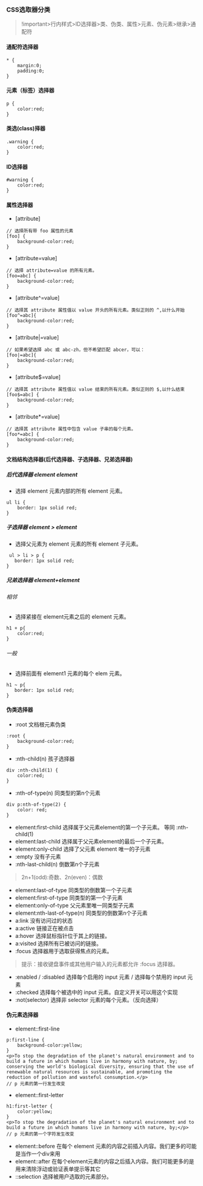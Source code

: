 ### CSS选取器分类

> !important>行内样式>ID选择器>类、伪类、属性>元素、伪元素>继承>通配符

#### 通配符选择器
```
* {
    margin:0;
    padding:0;
}
```
#### 元素（标签）选择器
```
p {
    color:red;
}
```
#### 类选(class)择器
```
.warning {
    color:red;
}
```
#### ID选择器
```
#warning {
    color:red;
}
```
#### 属性选择器
- [attribute]
```
// 选择所有带 foo 属性的元素
[foo] {
    background-color:red;
}
```
- [attribute=value]
```
// 选择 attribute=value 的所有元素。
[foo=abc] {
    background-color:red;
}
```
- [attribute^=value]
```
// 选择其 attribute 属性值以 value 开头的所有元素。类似正则的 ^,以什么开始
[foo^=abc]{
    background-color:red;
}
```
- [attribute|=value]
```
// 如果希望选择 abc 或 abc-zh，但不希望匹配 abcer，可以：
[foo|=abc]{
    background-color:red;
}
```
- [attribute$=value]
```
// 选择其 attribute 属性值以 value 结束的所有元素。类似正则的 $,以什么结束
[foo$=abc] {
    background-color:red;
}
```
- [attribute*=value]
```
// 选择其 attribute 属性中包含 value 子串的每个元素。
[foo*=abc] {
    background-color:red;
}
```

#### 文档结构选择器(后代选择器、子选择器、兄弟选择器)
##### 后代选择器 element element
- 选择 element 元素内部的所有 element 元素。
```
ul li {
    border: 1px solid red;
}
```
##### 子选择器 element > element
- 选择父元素为 element 元素的所有 element 子元素。
```
 ul > li > p {
   border: 1px solid red;
}
```
##### 兄弟选择器 element+element
###### 相邻
- 选择紧接在 element元素之后的 element 元素。
```
h1 + p{
    color:red;
}
```
###### 一般
- 选择前面有 element1 元素的每个 elem 元素。
```
h1 ~ p{
   border: 1px solid red;
}
```
#### 伪类选择器
- :root 文档根元素伪类
```
:root {
    background-color:red;
}
```
- :nth-child(n) 孩子选择器
```
div :nth-child(1) {
    color:red;
}
```
- :nth-of-type(n) 同类型的第n个元素
```
div p:nth-of-type(2) {
    color: red;
}
```
- element:first-child  选择属于父元素element的第一个子元素。 等同 :nth-child(1)
- element:last-child  选择属于父元素element的最后一个子元素。
- element:only-child  选择了父元素 element 唯一的子元素
- :empty 没有子元素  
- :nth-last-child(n)  倒数第n个子元素
> 2n+1(odd):奇数、2n(even)：偶数
- element:last-of-type  同类型的倒数第一个子元素
- element:first-of-type  同类型的第一个子元素 
- element:only-of-type  父元素里唯一同类型子元素
- element:nth-last-of-type(n)  同类型的倒数第n个子元素
- a:link  没有访问过的状态
- a:active  链接正在被点击
- a:hover  选择鼠标指针位于其上的链接。
- a:visited  选择所有已被访问的链接。
- :focus  选择器用于选取获得焦点的元素。
> 提示：接收键盘事件或其他用户输入的元素都允许 :focus 选择器。
- :enabled / :disabled  选择每个启用的 input 元素 / 选择每个禁用的 input 元素
- :checked  选择每个被选中的 input 元素。自定义开关可以用这个实现
- :not(selector)  选择非 selector 元素的每个元素。（反向选择）

#### 伪元素选择器
- element::first-line
```
p:first-line {
	background-color:yellow;
}
<p>To stop the degradation of the planet's natural environment and to build a future in which humans live in harmony with nature, by; conserving the world's biological diversity, ensuring that the use of renewable natural resources is sustainable, and promoting the reduction of pollution and wasteful consumption.</p>
// p 元素的第一行发生改变
```
- element::first-letter
```
h1:first-letter {
	color:yellow;
}
<p>To stop the degradation of the planet's natural environment and to build a future in which humans live in harmony with nature, by;</p>
// p 元素的第一个字符发生改变
```
- element::before  在每个 element 元素的内容之前插入内容。我们更多的可能是当作一个div来用
- element::after  在每个element元素的内容之后插入内容。我们可能更多的是用来清除浮动或验证表单提示等其它
- ::selection  选择被用户选取的元素部分。
